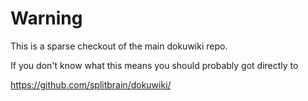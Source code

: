 # Warning

This is a sparse checkout of the main dokuwiki repo. 

If you don't know what this means you should probably got directly to 

https://github.com/splitbrain/dokuwiki/
